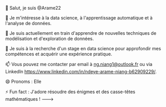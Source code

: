 👋 Salut, je suis @Arame22

👀 Je m'intéresse à la data science, à l'apprentissage automatique et à l'analyse de données.

🌱 Je suis actuellement en train d'apprendre de nouvelles techniques de modélisation et d'exploration de données.

💼 Je suis à la recherche d'un stage en data science pour approfondir mes compétences et acquérir une expérience pratique.

📫 Vous pouvez me contacter par email à ng.niang1@outlook.fr ou via LinkedIn https://www.linkedin.com/in/ndeye-arame-niang-b62909229/.

😄 Pronoms : Elle

⚡ Fun fact : J'adore résoudre des énigmes et des casse-têtes mathématiques !
--->
